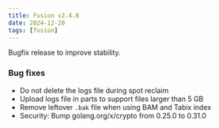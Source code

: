 ```yaml
---
title: Fusion v2.4.8
date: 2024-12-20
tags: [fusion]
---
```


Bugfix release to improve stability.

### Bug fixes

- Do not delete the logs file during spot reclaim
- Upload logs file in parts to support files larger than 5 GB
- Remove leftover `.bak` file when using BAM and Tabix index
- Security: Bump golang.org/x/crypto from 0.25.0 to 0.31.0
